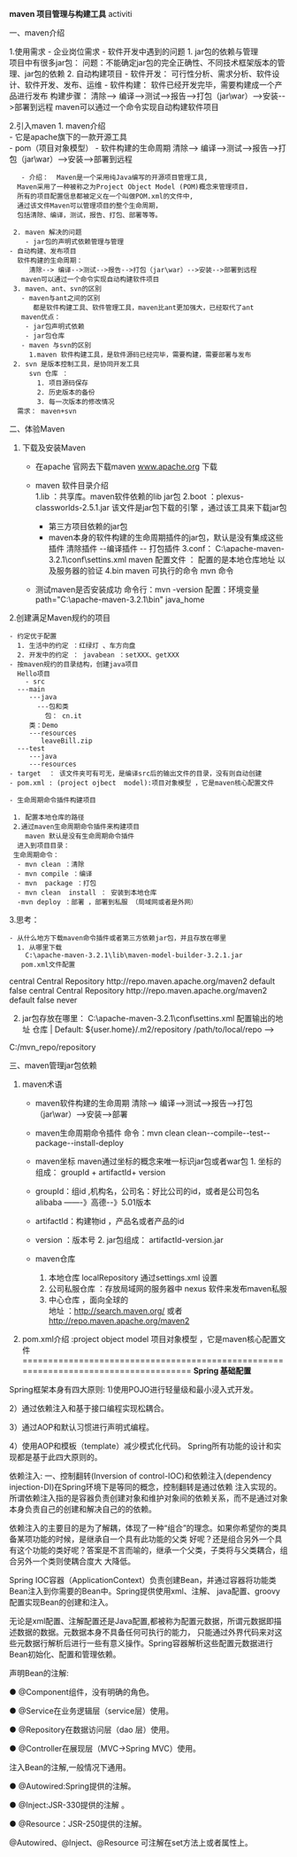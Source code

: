    **maven 项目管理与构建工具**   activiti   

一、maven介绍

  1.使用需求
     - 企业岗位需求
     - 软件开发中遇到的问题
       1. jar包的依赖与管理  
         项目中有很多jar包： 
	   问题：不能确定jar包的完全正确性、不同技术框架版本的管理、jar包的依赖
       2. 自动构建项目
          - 软件开发： 可行性分析、需求分析、软件设计、软件开发、发布、运维
	  - 软件构建： 软件已经开发完毕，需要构建成一个产品进行发布
	    构建步骤：
	    清除--> 编译-->测试-->报告-->打包（jar\war）-->安装-->部署到远程
	  maven可以通过一个命令实现自动构建软件项目

  2.引入maven
     1. maven介绍  
       - 它是apache旗下的一款开源工具  
       - pom（项目对象模型）
       - 软件构建的生命周期
         清除--> 编译-->测试-->报告-->打包（jar\war）-->安装-->部署到远程

       - 介绍：  Maven是一个采用纯Java编写的开源项目管理工具,
      Maven采用了一种被称之为Project Object Model (POM)概念来管理项目，
      所有的项目配置信息都被定义在一个叫做POM.xml的文件中, 
      通过该文件Maven可以管理项目的整个生命周期，
      包括清除、编译，测试，报告、打包、部署等等。
       
     2. maven 解决的问题
        - jar包的声明式依赖管理与管理
	- 自动构建、发布项目
	  软件构建的生命周期：
	     清除--> 编译-->测试-->报告-->打包（jar\war）-->安装-->部署到远程
	   maven可以通过一个命令实现自动构建软件项目
     3. maven、ant、svn的区别
       - maven与ant之间的区别
          都是软件构建工具、软件管理工具，maven比ant更加强大，已经取代了ant
	   maven优点：
	    - jar包声明式依赖
	    - jar包仓库
       - maven 与svn的区别
         1.maven 软件构建工具，是软件源码已经完毕，需要构建，需要部署与发布
	 2. svn 是版本控制工具，是协同开发工具
	     svn 仓库 ：
	       1. 项目源码保存
	       2. 历史版本的备份
	       3. 每一次版本的修改情况
	  需求： maven+svn
        
二、体验Maven

  1. 下载及安装Maven

     - 在apache 官网去下载maven 
        www.apache.org 下载
     - maven 软件目录介绍   
        1.lib ：共享库。maven软件依赖的lib jar包
	2.boot ：plexus-classworlds-2.5.1.jar 
	   该文件是jar包下载的引擎 ，通过该工具来下载jar包
	    - 第三方项目依赖的jar包
	    - maven本身的软件构建的生命周期插件的jar包，默认是没有集成这些插件
	      清除插件 --编译插件 -- 打包插件
	3.conf：
	  C:\apache-maven-3.2.1\conf\settins.xml
	   maven 配置文件 ：
	     配置的是本地仓库地址 以及服务器的验证
	4.bin 
	   maven 可执行的命令
	   mvn  命令
	      
     - 测试maven是否安装成功
       命令行：mvn -version
         配置：环境变量path="C:\apache-maven-3.2.1\bin"
	        java_home 
       
  2.创建满足Maven规约的项目

    - 约定优于配置  
      1. 生活中的约定 ：红绿灯 、车方向盘
      2. 开发中的约定 ： javabean ：setXXX、getXXX
    - 按maven规约的目录结构，创建java项目
      Hello项目
        - src
	  ---main
	     ---java
	       ---包和类
	         包： cn.it
		 类：Demo
	     ---resources
	        leaveBill.zip
	  ---test
	     ---java
	     ---resources
	- target  ： 该文件夹可有可无，是编译src后的输出文件的目录，没有则自动创建
	- pom.xml : (project ojbect  model):项目对象模型 ，它是maven核心配置文件
       
    - 生命周期命令插件构建项目

     1. 配置本地仓库的路径
     2.通过maven生命周期命令插件来构建项目  
        maven 默认是没有生命周期命令插件
	  进入到项目目录：
	 生命周期命令：
	  - mvn clean ：清除
	  - mvn compile ：编译
	  - mvn  package ：打包
	  - mvn clean  install ： 安装到本地仓库
	  -mvn deploy ：部署 ，部署到私服 （局域网或者是外网）

  3.思考：

    - 从什么地方下载maven命令插件或者第三方依赖jar包，并且存放在哪里
      1. 从哪里下载
        C:\apache-maven-3.2.1\lib\maven-model-builder-3.2.1.jar
	   pom.xml文件配置
	  
 <!--第三方jar包下载的地址-->
 <repositories>
    <repository>
      <id>central</id>
      <name>Central Repository</name>
      <url>http://repo.maven.apache.org/maven2</url>
      <layout>default</layout>
      <snapshots>
        <enabled>false</enabled>
      </snapshots>
    </repository>
  </repositories>
 <!--maven的生命周期插件的下载地址-->
  <pluginRepositories>
    <pluginRepository>
      <id>central</id>
      <name>Central Repository</name>
      <url>http://repo.maven.apache.org/maven2</url>
      <layout>default</layout>
      <snapshots>
        <enabled>false</enabled>
      </snapshots>
      <releases>
        <updatePolicy>never</updatePolicy>
      </releases>
    </pluginRepository>
  </pluginRepositories>

   2. jar包存放在哪里：
     C:\apache-maven-3.2.1\conf\settins.xml 配置输出的地址 仓库
      | Default: ${user.home}/.m2/repository
  <localRepository>/path/to/local/repo</localRepository>
  -->
  <!--配置本地maven仓库的路径  默认 是${user.home}/.m2/repository -->
  <localRepository>C:/mvn_repo/repository</localRepository>


三、maven管理jar包依赖

  1. maven术语

     - maven软件构建的生命周期
         清除--> 编译-->测试-->报告-->打包（jar\war）-->安装-->部署
     - maven生命周期命令插件
        命令：mvn clean
	 clean--compile--test--package--install-deploy
     - maven坐标
        maven通过坐标的概念来唯一标识jar包或者war包 
	1. 坐标的组成： groupId + artifactId+ version
	  - groupId：组id ,机构名，公司名：好比公司的id，或者是公司包名 
	    alibaba ——-》高德--》5.01版本
	  - artifactId：构建物id ，产品名或者产品的id
	  - version ：版本号 
	2. jar包组成：
	   artifactId-version.jar
   
      
     - maven仓库
       1. 本地仓库  localRepository
          通过settings.xml 设置
       2. 公司私服仓库 ：存放局域网的服务器中
          nexus 软件来发布maven私服
       3. 中心仓库 ，面向全球的  
          地址 ：http://search.maven.org/ 或者 http://repo.maven.apache.org/maven2
      
  2. pom.xml介绍 :project object model 项目对象模型 ，它是maven核心配置文件
====================================================================================
**Spring 基础配置**

Spring框架本身有四大原则:
 1)使用POJO进行轻量级和最小浸入式开发。
 
 2）通过依赖注入和基于接口编程实现松耦合。
 
 3）通过AOP和默认习惯进行声明式编程。
 
 4）使用AOP和模板（template）减少模式化代码。
 Spring所有功能的设计和实现都是基于此四大原则的。
 
 依赖注入:
 一、控制翻转(Inversion of control-IOC)和依赖注入(dependency injection-DI)在Spring环境下是等同的概念，控制翻转是通过依赖
 注入实现的。所谓依赖注入指的是容器负责创建对象和维护对象间的依赖关系，而不是通过对象本身负责自己的创建和解决自己的的依赖。
 
 依赖注入的主要目的是为了解耦，体现了一种“组合”的理念。如果你希望你的类具备某项功能的时候，是继承自一个具有此功能的父类
 好呢？还是组合另外一个具有这个功能的类好呢？答案是不言而喻的，继承一个父类，子类将与父类耦合，组合另外一个类则使耦合度大
 大降低。
 
 Spring IOC容器（ApplicationContext）负责创建Bean，并通过容器将功能类Bean注入到你需要的Bean中。Spring提供使用xml、注解、
 java配置、groovy配置实现Bean的创建和注入。
 
 无论是xml配置、注解配置还是Java配置,都被称为配置元数据，所谓元数据即描述数据的数据。元数据本身不具备任何可执行的能力，
 只能通过外界代码来对这些元数据行解析后进行一些有意义操作。Spring容器解析这些配置元数据进行Bean初始化、配置和管理依赖。
 
 声明Bean的注解:
 
 ● @Component组件，没有明确的角色。
 
 ● @Service在业务逻辑层（service层）使用。
  
 ● @Repository在数据访问层（dao 层）使用。 
 
 ● @Controller在展现层（MVC→Spring MVC）使用。
 
 注入Bean的注解,一般情况下通用。
 
 ● @Autowired:Spring提供的注解。
 
 ● @Inject:JSR-330提供的注解 。
 
 ● @Resource：JSR-250提供的注解。
 
 @Autowired、@Inject、@Resource 可注解在set方法上或者属性上。